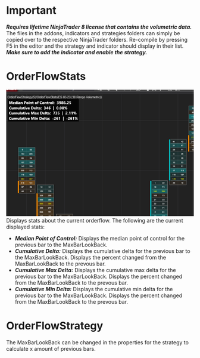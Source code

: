 # Important
***Requires lifetime NinjaTrader 8 license that contains the volumetric data.*** The files in the addons, indicators and strategies folders can simply be copied over to the respective NinjaTrader folders. Re-compile by pressing F5 in the editor and the strategy and indicator should display in their list. ***Make sure to add the indicator and enable the strategy.***

# OrderFlowStats
![alt text](/images/orderflowstats.png?raw=true "OrderFlow Stats")
Displays stats about the current orderflow. The following are the current displayed stats:
- ***Median Point of Control:*** Displays the median point of control for the previous bar to the MaxBarLookBack.
- ***Cumulative Delta:*** Displays the cumulative delta for the previous bar to the MaxBarLookBack. Displays the percent changed from the MaxBarLookBack to the prevous bar.
- ***Cumulative Max Delta:*** Displays the cumulative max delta for the previous bar to the MaxBarLookBack. Displays the percent changed from the MaxBarLookBack to the prevous bar.
- ***Cumulative Min Delta:*** Displays the cumulative min delta for the previous bar to the MaxBarLookBack. Displays the percent changed from the MaxBarLookBack to the prevous bar.

# OrderFlowStrategy
The MaxBarLookBack can be changed in the properties for the strategy to calculate x amount of previous bars.